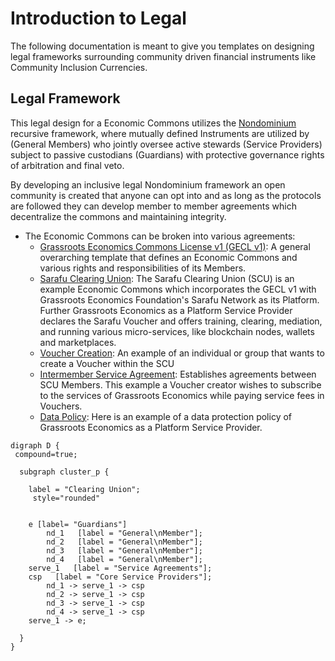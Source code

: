 # Introduction to Legal

The following documentation is meant to give you templates on designing legal frameworks surrounding community driven financial instruments like Community Inclusion Currencies.

## Legal Framework

This legal design for a Economic Commons utilizes the [Nondominium](https://wiki.p2pfoundation.net/Nondominium) recursive framework, where mutually defined Instruments are utilized by (General Members) who jointly oversee active stewards (Service Providers) subject to passive custodians (Guardians) with protective governance rights of arbitration and final veto.

By developing an inclusive legal Nondominium framework an open community is created that anyone can opt into and as long as the protocols are followed they can develop member to member agreements which decentralize the commons and maintaining integrity.

- The Economic Commons can be broken into various agreements:
    * [Grassroots Economics Commons License v1 (GECL v1)](/legal/gecl1/): A general overarching template that defines an Economic Commons and various rights and responsibilities of its Members.
    * [Sarafu Clearing Union](/legal/scu/): The Sarafu Clearing Union (SCU) is an example Economic Commons which incorporates the GECL v1 with Grassroots Economics Foundation's Sarafu Network as its Platform. Further Grassroots Economics as a Platform Service Provider declares the Sarafu Voucher and offers training, clearing, mediation, and running various micro-services, like blockchain nodes, wallets and marketplaces.
    * [Voucher Creation](/legal/scu_voucher/): An example of an individual or group that wants to create a Voucher within the SCU
    * [Intermember Service Agreement](/legal/scu_service/): Establishes agreements between SCU Members. This example a Voucher creator wishes to subscribe to the services of Grassroots Economics while paying service fees in Vouchers.
    * [Data Policy](/legal/data_policy/): Here is an example of a data protection policy of Grassroots Economics as a Platform Service Provider.


```graphviz dot clearing_union2.svg
digraph D {
 compound=true;

  subgraph cluster_p {

    label = "Clearing Union";
     style="rounded"


	e [label= "Guardians"]
        nd_1   [label = "General\nMember"];
        nd_2   [label = "General\nMember"];
        nd_3   [label = "General\nMember"];
        nd_4   [label = "General\nMember"];
	serve_1   [label = "Service Agreements"];
	csp   [label = "Core Service Providers"];
        nd_1 -> serve_1 -> csp
        nd_2 -> serve_1 -> csp
        nd_3 -> serve_1 -> csp
        nd_4 -> serve_1 -> csp
	serve_1 -> e;

  }
}
```
